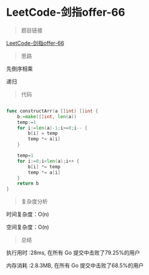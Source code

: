 # LeetCode-剑指offer-66

>题目链接

[LeetCode-剑指offer-66](https://leetcode-cn.com/problems/gou-jian-cheng-ji-shu-zu-lcof/)

> 思路

先倒序相乘

递归

>代码

```go

func constructArr(a []int) []int {
    b:=make([]int, len(a))   
    temp:=1
    for i:=len(a)-1;i>=0;i-- {
        b[i] = temp
        temp *= a[i]
    }

    temp=1
    for i:=0;i<len(a);i++ {
        b[i] *= temp
        temp *= a[i]
    }
    return b
}

```

>复杂度分析

时间复杂度：O(n)

空间复杂度：O(n)

>总结

执行用时 :28ms, 在所有 Go 提交中击败了79.25%的用户

内存消耗 :2.8.3MB, 在所有 Go 提交中击败了68.5%的用户
